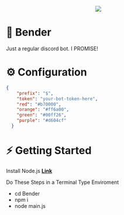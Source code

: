 <p align="center">
  <img src="https://i.pinimg.com/736x/d4/fc/38/d4fc386b6dd407f8954f73cd742f7a97--d-design-futurama.jpg">
</p>

# 🍺 Bender

 Just a regular discord bot. I PROMISE!

# ⚙️ Configuration

```json
{
    "prefix": "$",
    "token": "your-bot-token-here",
    "red": "#b70000",
    "orange": "#ff6a00",
    "green": "#00ff26",
    "purple": "#d604cf"
  }
```

# ⚡ Getting Started

Install Node.js **[Link](https://nodejs.org/en/download/)**

Do These Steps in a Terminal Type Enviroment
- cd Bender
- npm i
- node main.js

